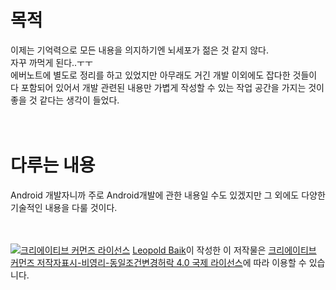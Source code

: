 # 목적
이제는 기억력으로 모든 내용을 의지하기엔 뇌세포가 젊은 것 같지 않다.</br>
자꾸 까먹게 된다..ㅜㅜ</br>
에버노트에 별도로 정리를 하고 있었지만 아무래도 거긴 개발 이외에도 잡다한 것들이 다 포함되어 있어서
개발 관련된 내용만 가볍게 작성할 수 있는 작업 공간을 가지는 것이 좋을 것 같다는 생각이 들었다. 
</br>
</br>
</br>

# 다루는 내용
Android 개발자니까 주로 Android개발에 관한 내용일 수도 있겠지만 그 외에도 다양한 기술적인 내용을 다룰 것이다.
</br>
</br>
</br>

<a rel="license" href="http://creativecommons.org/licenses/by-nc-sa/4.0/"><img alt="크리에이티브 커먼즈 라이선스" style="border-width:0" src="https://i.creativecommons.org/l/by-nc-sa/4.0/88x31.png" /></a>
<a href='https://medium.com/@joongwon' target='_blank'>Leopold Baik</a>이 작성한 이 저작물은
<a rel="license" href="http://creativecommons.org/licenses/by-nc-sa/4.0/">크리에이티브 커먼즈 저작자표시-비영리-동일조건변경허락 4.0 국제 라이선스</a>에 따라 이용할 수 있습니다.
